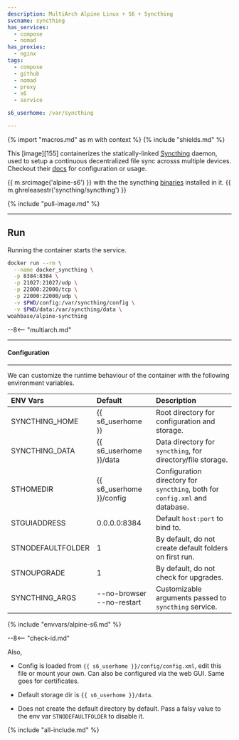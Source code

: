 ```yaml
---
description: MultiArch Alpine Linux + S6 + Syncthing
svcname: syncthing
has_services:
  - compose
  - nomad
has_proxies:
  - nginx
tags:
  - compose
  - github
  - nomad
  - proxy
  - s6
  - service

s6_userhome: /var/syncthing

---
```


{% import "macros.md" as m with context %}
{% include "shields.md" %}

This [image][155] containerizes the statically-linked
[Syncthing][1] daemon, used to setup a continuous decentralized
file sync acrosss multiple devices. Checkout their [docs][3] for
configuration or usage.

{{ m.srcimage('alpine-s6') }} with the the syncthing [binaries][2]
installed in it. {{ m.ghreleasestr('syncthing/syncthing') }}

{% include "pull-image.md" %}

---
Run
---

Running the container starts the service.

``` sh
docker run --rm \
  --name docker_syncthing \
  -p 8384:8384 \
  -p 21027:21027/udp \
  -p 22000:22000/tcp \
  -p 22000:22000/udp \
  -v $PWD/config:/var/syncthing/config \
  -v $PWD/data:/var/syncthing/data \
woahbase/alpine-syncthing
```

--8<-- "multiarch.md"

---
#### Configuration
---

We can customize the runtime behaviour of the container with the
following environment variables.

| ENV Vars          | Default                   | Description
| :---              | :---                      | :---
| SYNCTHING_HOME    | {{ s6_userhome }}         | Root directory for configuration and storage.
| SYNCTHING_DATA    | {{ s6_userhome }}/data    | Data directory for `syncthing`, for directory/file storage.
| STHOMEDIR         | {{ s6_userhome }}/config  | Configuration directory for `syncthing`, both for `config.xml` and database.
| STGUIADDRESS      | 0.0.0.0:8384              | Default `host:port` to bind to.
| STNODEFAULTFOLDER | 1                         | By default, do not create default folders on first run.
| STNOUPGRADE       | 1                         | By default, do not check for upgrades.
| SYNCTHING_ARGS    | --no-browser --no-restart | Customizable arguments passed to `syncthing` service.
{% include "envvars/alpine-s6.md" %}

--8<-- "check-id.md"

Also,

* Config is loaded from `{{ s6_userhome }}/config/config.xml`, edit
  this file or mount your own. Can also be configured via the web
  GUI. Same goes for certificates.

* Default storage dir is `{{ s6_userhome }}/data`.

* Does not create the default directory by default. Pass a falsy
  value to the env var `STNODEFAULTFOLDER` to disable it.

[1]: https://syncthing.net/
[2]: https://github.com/syncthing/syncthing
[3]: https://docs.syncthing.net/

{% include "all-include.md" %}
